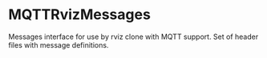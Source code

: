 # MQTTRvizMessages
Messages interface for use by rviz clone with MQTT support. Set of header files with message definitions.
